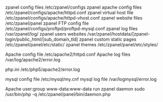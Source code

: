 zpanel config files            /etc/zpanel/configs
zpanel apache config files     /etc/zpanel/configs/apache/httpd.conf
zpanel virtual host file       /etc/zpanel/configs/apache/httpd-vhost.conf
zpanel website files            /etc/zpanel/panel
zpanel FTP config file          /etc/zpanel/configs/proftpd/proftpd-mysql.conf
zpanel log files                /var/zpanel/log/
zpanel users websites           /var/zpanel/hostdata/[zpanel-login/public_html/[sub_domain_tld]
zpanel custom static pages      /etc/zpanel/panel/etc/static/
zpanel themes                   /etc/zpanel/panel/etc/styles/


Apache config file              /etc/apache2/httpd.conf
Apache log files                /var/log/apache2/error.log


php.ini    						/etc/php5/apache2/error.log


mysql config file               /etc/mysql/my.cnf
mysql log file                  /var/logmysql/error.log



Apache user:group              www-data:www-data
run zpanel daemon              sudo /usr/bin/php -q   /etc/zpanel/panel/bin/daemon.php







